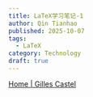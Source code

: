 ```yaml
---
title: LaTeX学习笔记-1
author: Qin Tianhao
published: 2025-10-07
tags:
  - LaTeX
category: Technology
draft: true
---
```


[Home | Gilles Castel](https://castel.dev/)